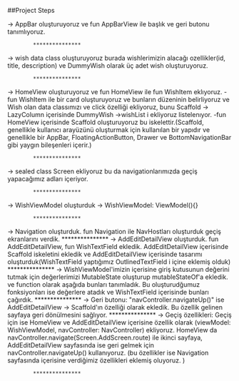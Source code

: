 ##Project Steps	

-> AppBar oluşturuyoruz ve fun AppBarView ile başlık ve geri butonu tanımlıyoruz.

			***************
-> wish data class oluşturuyoruz burada wishlerimizin alacağı ozellikler(id, title, description) ve DummyWish olarak üç adet wish oluşturuyoruz.

			***************
-> HomeView oluşturuyoruz ve fun HomeView  ile fun WishItem eklıyoruz. 
-fun WishItem ile bir card oluşturuyoruz ve bunların düzeninin belirliyoruz ve Wish olan data classımızı ve click özelliği ekliyoruz, bunu Scaffold -> LazyColumn içerisinde DummyWish ->wishList i ekliyoruz listelenıyor. 
-fun HomeView içerisinde Scaffold oluşturuyoruz bu iskelettir.(Scaffold, genellikle kullanıcı arayüzünü oluşturmak için kullanılan bir yapıdır ve genellikle bir AppBar, FloatingActionButton, Drawer ve BottomNavigationBar gibi yaygın bileşenleri içerir.)

			***************
-> sealed class Screen ekliyoruz bu da navigationlarımızda geçiş yapacağımız adları içeriyor. 


			***************
-> WishViewModel oluşturduk -> WishViewModel: ViewModel(){}

			***************
-> Navigation oluşturduk. fun Navigation ile NavHostları oluşturduk geçiş ekranlarını verdik. 
			***************
-> AddEditDetailView oluşturduk. fun AddEditDetailView, fun WishTextField ekledik. AddEditDetailView içerisinde Scaffold iskeletini ekledik ve AddEditDetailView içerisinde tasarımı oluşturduk(WishTextField yaptığımız OutlinedTextField i içine eklemiş olduk)
			***************
-> WishViewModel'imizin içerisine giriş kutusunun değerini tutmak için değerlerimizi MutableState oluşturup mutableStateOf'a ekledik. ve function olarak aşağıda bunları tanımladık. Bu oluşturudğumuz fonksiyonları ise değerlere atadık ve WishTextField içerisinde bunları çağırdık. 
			***************
-> Geri butonu: "navController.navigateUp()" ise AddEditDetailView -> Scaffold'ın özelliği olarak ekledik. Bu özellik gelinen sayfaya geri dönülmesini sağlıyor. 
			***************
-> Geçiş özellikleri: Geçiş için ise HomeView ve AddEditDetailView içerisine özellik olarak (viewModel: WishViewModel, navController: NavController) ekliyoruz. 
HomeView da navController.navigate(Screen.AddScreen.route) ile ikinci sayfaya, AddEditDetailView sayfasında ise geri gelmek için navController.navigateUp() kullanıyoruz. 
(bu özellikler ise Navigation sayfasında içerisine verdiğimiz özellikleri eklemiş oluyoruz. )

			***************
